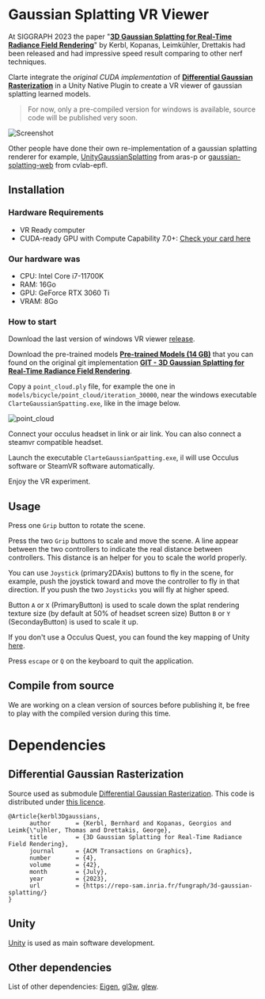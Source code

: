 # Gaussian Splatting VR Viewer

At SIGGRAPH 2023 the paper "[**3D Gaussian Splatting for Real-Time Radiance Field Rendering**](https://repo-sam.inria.fr/fungraph/3d-gaussian-splatting/)" by Kerbl, Kopanas, Leimkühler, Drettakis had been released and had impressive speed result comparing to other nerf techniques.

Clarte integrate the *original CUDA implementation* of [**Differential Gaussian Rasterization**](https://github.com/graphdeco-inria/diff-gaussian-rasterization/tree/main) in a Unity Native Plugin to create a VR viewer of gaussian splatting learned models.

> For now, only a pre-compiled version for windows is available, source code will be published very soon.

![Screenshot](/screenshot.png)

Other people have done their own re-implementation of a gaussian splatting renderer for example, [UnityGaussianSplatting](https://github.com/aras-p/UnityGaussianSplatting) from aras-p or [gaussian-splatting-web](https://github.com/cvlab-epfl/gaussian-splatting-web) from cvlab-epfl.

## Installation

### Hardware Requirements

- VR Ready computer
- CUDA-ready GPU with Compute Capability 7.0+: [Check your card here](https://developer.nvidia.com/cuda-gpus)

### Our hardware was
  - CPU: Intel Core i7-11700K
  - RAM: 16Go
  - GPU: GeForce RTX 3060 Ti
  - VRAM: 8Go

### How to start

Download the last version of windows VR viewer [release](https://github.com/clarte53/GaussianSplattingVRViewerUnity/releases).

Download the pre-trained models [**Pre-trained Models (14 GB)**](https://repo-sam.inria.fr/fungraph/3d-gaussian-splatting/datasets/pretrained/models.zip) that you can found on the original git implementation [**GIT - 3D Gaussian Splatting for Real-Time Radiance Field Rendering**](https://github.com/graphdeco-inria/gaussian-splatting).

Copy a `point_cloud.ply` file, for example the one in `models/bicycle/point_cloud/iteration_30000`, near the windows executable `ClarteGaussianSpatting.exe`, like in the image below.

![point_cloud](/point_cloud_ply.png)

Connect your occulus headset in link or air link. You can also connect a steamvr compatible headset.

Launch the executable `ClarteGaussianSpatting.exe`, il will use Occulus software or SteamVR software automatically.

Enjoy the VR experiment.

## Usage

Press one `Grip` button to rotate the scene.

Press the two `Grip` buttons to scale and move the scene. A line appear between the two controllers to indicate the real distance between controllers. This distance is an helper for you to scale the world properly.

You can use `Joystick` (primary2DAxis) buttons to fly in the scene, for example, push the joystick toward and move the controller to fly in that direction. If you push the two `Joysticks` you will fly at higher speed.

Button `A` or `X` (PrimaryButton) is used to scale down the splat rendering texture size (by default at 50% of headset screen size) Button `B` or `Y` (SecondayButton) is used to scale it up.

If you don't use a Occulus Quest, you can found the key mapping of Unity [here](https://docs.unity3d.com/Manual/xr_input.html).

Press `escape` or `Q` on the keyboard to quit the application.

## Compile from source

We are working on a clean version of sources before publishing it, be free to play with the compiled version during this time.

# Dependencies

## Differential Gaussian Rasterization

Source used as submodule [Differential Gaussian Rasterization](https://github.com/graphdeco-inria/diff-gaussian-rasterization/tree/main). This code is distributed under [this licence](/GaussianSplattingLicence.md).

```code
@Article{kerbl3Dgaussians,
      author       = {Kerbl, Bernhard and Kopanas, Georgios and Leimk{\"u}hler, Thomas and Drettakis, George},
      title        = {3D Gaussian Splatting for Real-Time Radiance Field Rendering},
      journal      = {ACM Transactions on Graphics},
      number       = {4},
      volume       = {42},
      month        = {July},
      year         = {2023},
      url          = {https://repo-sam.inria.fr/fungraph/3d-gaussian-splatting/}
}
```

## Unity
[Unity](https://unity.com/) is used as main software development.

## Other dependencies

List of other dependencies: [Eigen](https://eigen.tuxfamily.org/index.php?title=Main_Page), [gl3w](https://github.com/skaslev/gl3w), [glew](https://glew.sourceforge.net/).
